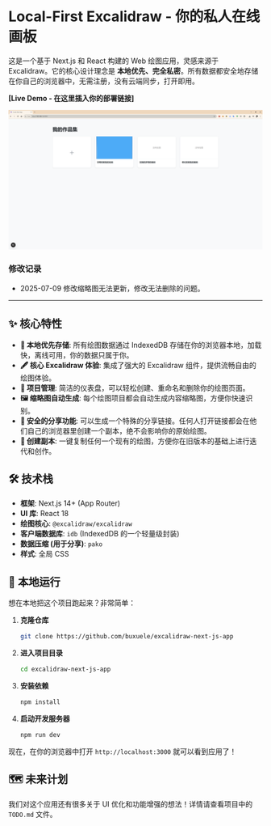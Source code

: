 # Local-First Excalidraw - 你的私人在线画板





这是一个基于 Next.js 和 React 构建的 Web 绘图应用，灵感来源于 Excalidraw。它的核心设计理念是 **本地优先、完全私密**。所有数据都安全地存储在你自己的浏览器中，无需注册，没有云端同步，打开即用。

**[Live Demo - 在这里插入你的部署链接]**

![应用截图预览](效果图/a1.png)  <!-- 建议你截个图传上来 -->


### 修改记录
- 2025-07-09 修改缩略图无法更新，修改无法删除的问题。

---

## ✨ 核心特性

- **🚀 本地优先存储**: 所有绘图数据通过 IndexedDB 存储在你的浏览器本地，加载快，离线可用，你的数据只属于你。
- **🖋️ 核心 Excalidraw 体验**: 集成了强大的 Excalidraw 组件，提供流畅自由的绘图体验。
- **🎨 项目管理**: 简洁的仪表盘，可以轻松创建、重命名和删除你的绘图页面。
- **🖼️ 缩略图自动生成**: 每个绘图项目都会自动生成内容缩略图，方便你快速识别。
- **🔗 安全的分享功能**: 可以生成一个特殊的分享链接。任何人打开链接都会在他们自己的浏览器里创建一个副本，绝不会影响你的原始绘图。
- **📄 创建副本**: 一键复制任何一个现有的绘图，方便你在旧版本的基础上进行迭代和创作。

## 🛠️ 技术栈

- **框架**: Next.js 14+ (App Router)
- **UI 库**: React 18
- **绘图核心**: `@excalidraw/excalidraw`
- **客户端数据库**: `idb` (IndexedDB 的一个轻量级封装)
- **数据压缩 (用于分享)**: `pako`
- **样式**: 全局 CSS

## 🚀 本地运行

想在本地把这个项目跑起来？非常简单：

1.  **克隆仓库**
    ```bash
    git clone https://github.com/buxuele/excalidraw-next-js-app
    ```

2.  **进入项目目录**
    ```bash
    cd excalidraw-next-js-app
    ```

3.  **安装依赖**
    ```bash
    npm install
    ```

4.  **启动开发服务器**
    ```bash
    npm run dev
    ```

现在，在你的浏览器中打开 `http://localhost:3000` 就可以看到应用了！

## 🗺️ 未来计划

我们对这个应用还有很多关于 UI 优化和功能增强的想法！详情请查看项目中的 `TODO.md` 文件。

